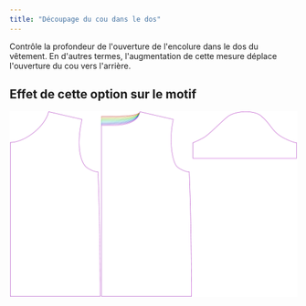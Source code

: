 ```yaml
---
title: "Découpage du cou dans le dos"
---
```


Contrôle la profondeur de l'ouverture de l'encolure dans le dos du vêtement. En d'autres termes, l'augmentation de cette mesure déplace l'ouverture du cou vers l'arrière.

## Effet de cette option sur le motif

![Cette image montre l'effet de cette option en superposant plusieurs variantes qui ont une valeur différente pour cette option](teagan_backneckcutout_sample.svg "Effet de cette option sur le modèle")
